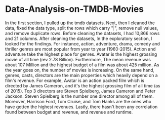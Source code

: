 # Data-Analysis-on-TMDB-Movies
In the first section, I pulled up the tmdb datasets. Next, then I cleaned the data, fixed the data type, split the rows which carry "|", remove null values, and remove duplicate rows. Before cleaning the datasets, I had 10,866 rows and 21 columns. After cleaning the datasets,  In the exploratory section, I looked for the findings. For instance, action, adventure, drama, comedy and thriller genres are most popular from year to year (1960-2015). Action and adventure take the highest place for genres. Avatar is the highest grossing movie of all time (rev 2.78 Billion). Furthermore, The mean revenue was about 107 Million and the highest budget of a film was about 425 million. As the year goes on, the number of movies is increasing.  On the same hand, genres, casts, directors are the main properties which heavily depend on a film's revenue. For example, Avatar is an action packed film which is directed by James Cameron, and it's the highest grossing film of all time (as of 2015). Top 3 directors are Steven Spielberg, James Cameron and Peter Jackson. Steven Spielberg is the number one director among all of them. Moreover, Harrison Ford, Tom Cruise, and Tom Hanks are the ones who have gotten the highest revenues. Lastly, there hasn't been any correlation found between budget and revenue, and revenue and runtime.
